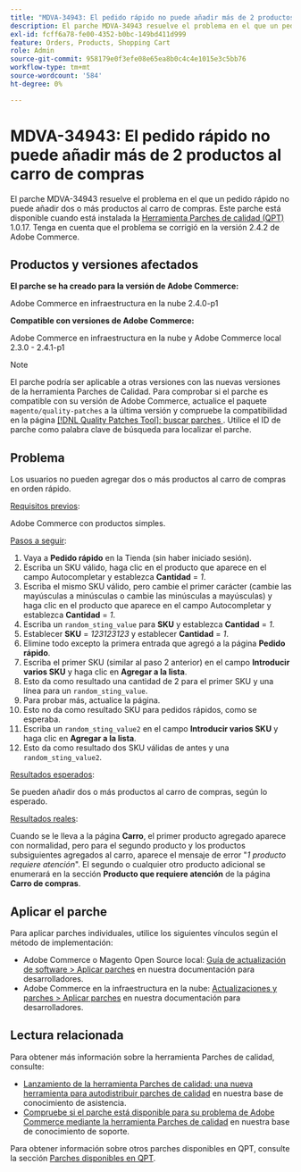 ```yaml
---
title: "MDVA-34943: El pedido rápido no puede añadir más de 2 productos al carro de compras"
description: El parche MDVA-34943 resuelve el problema en el que un pedido rápido no puede añadir dos o más productos al carro de compras. Este parche está disponible cuando está instalada la [Quality Patches Tool (QPT)](/help/announcements/adobe-commerce-announcements/magento-quality-patches-released-new-tool-to-self-serve-quality-patches.md) 1.0.17. Tenga en cuenta que el problema se corrigió en la versión 2.4.2 de Adobe Commerce.
exl-id: fcff6a78-fe00-4352-b0bc-149bd411d999
feature: Orders, Products, Shopping Cart
role: Admin
source-git-commit: 958179e0f3efe08e65ea8b0c4c4e1015e3c5bb76
workflow-type: tm+mt
source-wordcount: '584'
ht-degree: 0%

---
```


# MDVA-34943: El pedido rápido no puede añadir más de 2 productos al carro de compras

El parche MDVA-34943 resuelve el problema en el que un pedido rápido no puede añadir dos o más productos al carro de compras. Este parche está disponible cuando está instalada la [Herramienta Parches de calidad (QPT)](/help/announcements/adobe-commerce-announcements/magento-quality-patches-released-new-tool-to-self-serve-quality-patches.md) 1.0.17. Tenga en cuenta que el problema se corrigió en la versión 2.4.2 de Adobe Commerce.

## Productos y versiones afectados

**El parche se ha creado para la versión de Adobe Commerce:**

Adobe Commerce en infraestructura en la nube 2.4.0-p1

**Compatible con versiones de Adobe Commerce:**

Adobe Commerce en infraestructura en la nube y Adobe Commerce local 2.3.0 - 2.4.1-p1

>[!NOTE]
>
>El parche podría ser aplicable a otras versiones con las nuevas versiones de la herramienta Parches de Calidad. Para comprobar si el parche es compatible con su versión de Adobe Commerce, actualice el paquete `magento/quality-patches` a la última versión y compruebe la compatibilidad en la página [[!DNL Quality Patches Tool]: buscar parches ](https://devdocs.magento.com/quality-patches/tool.html#patch-grid). Utilice el ID de parche como palabra clave de búsqueda para localizar el parche.

## Problema

Los usuarios no pueden agregar dos o más productos al carro de compras en orden rápido.

<u>Requisitos previos</u>:

Adobe Commerce con productos simples.

<u>Pasos a seguir</u>:

1. Vaya a **Pedido rápido** en la Tienda (sin haber iniciado sesión).
1. Escriba un SKU válido, haga clic en el producto que aparece en el campo Autocompletar y establezca **Cantidad** = *1*.
1. Escriba el mismo SKU válido, pero cambie el primer carácter (cambie las mayúsculas a minúsculas o cambie las minúsculas a mayúsculas) y haga clic en el producto que aparece en el campo Autocompletar y establezca **Cantidad** = *1*.
1. Escriba un `random_sting_value` para **SKU** y establezca **Cantidad** = *1*.
1. Establecer **SKU** = *123123123* y establecer **Cantidad** = *1*.
1. Elimine todo excepto la primera entrada que agregó a la página **Pedido rápido**.
1. Escriba el primer SKU (similar al paso 2 anterior) en el campo **Introducir varios SKU** y haga clic en **Agregar a la lista**.
1. Esto da como resultado una cantidad de 2 para el primer SKU y una línea para un `random_sting_value`.
1. Para probar más, actualice la página.
1. Esto no da como resultado SKU para pedidos rápidos, como se esperaba.
1. Escriba un `random_sting_value2` en el campo **Introducir varios SKU** y haga clic en **Agregar a la lista**.
1. Esto da como resultado dos SKU válidas de antes y una `random_sting_value2`.

<u>Resultados esperados</u>:

Se pueden añadir dos o más productos al carro de compras, según lo esperado.

<u>Resultados reales</u>:

Cuando se le lleva a la página **Carro**, el primer producto agregado aparece con normalidad, pero para el segundo producto y los productos subsiguientes agregados al carro, aparece el mensaje de error &quot;*1 producto requiere atención*&quot;. El segundo o cualquier otro producto adicional se enumerará en la sección **Producto que requiere atención** de la página **Carro de compras**.

## Aplicar el parche

Para aplicar parches individuales, utilice los siguientes vínculos según el método de implementación:

* Adobe Commerce o Magento Open Source local: [Guía de actualización de software > Aplicar parches](https://devdocs.magento.com/guides/v2.4/comp-mgr/patching/mqp.html) en nuestra documentación para desarrolladores.
* Adobe Commerce en la infraestructura en la nube: [Actualizaciones y parches > Aplicar parches](https://devdocs.magento.com/cloud/project/project-patch.html) en nuestra documentación para desarrolladores.

## Lectura relacionada

Para obtener más información sobre la herramienta Parches de calidad, consulte:

* [Lanzamiento de la herramienta Parches de calidad: una nueva herramienta para autodistribuir parches de calidad](/help/announcements/adobe-commerce-announcements/magento-quality-patches-released-new-tool-to-self-serve-quality-patches.md) en nuestra base de conocimiento de asistencia.
* [Compruebe si el parche está disponible para su problema de Adobe Commerce mediante la herramienta Parches de calidad](/help/support-tools/patches-available-in-qpt-tool/check-patch-for-magento-issue-with-magento-quality-patches.md) en nuestra base de conocimiento de soporte.

Para obtener información sobre otros parches disponibles en QPT, consulte la sección [Parches disponibles en QPT](https://support.magento.com/hc/en-us/sections/360010506631-Patches-available-in-QPT-tool-).
